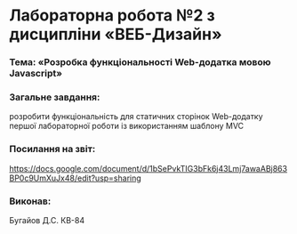 # Лабораторна робота №2 з дисципліни «ВЕБ-Дизайн»

### Тема: «Розробка функціональності Web-додатка мовою Javascript»

### Загальне завдання:
розробити функціональність для статичних сторінок Web-додатку першої лабораторної роботи із використанням шаблону MVC


### Посилання на звіт:
https://docs.google.com/document/d/1bSePvkTIG3bFk6j43Lmj7awaABj863BP0c9UmXuJx48/edit?usp=sharing

### Виконав:
Бугайов Д.С. КВ-84